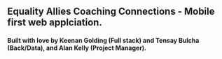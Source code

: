 ## Equality Allies Coaching Connections - Mobile first web applciation.

#### Built with love by Keenan Golding (Full stack) and Tensay Bulcha (Back/Data), and Alan Kelly (Project Manager). 
